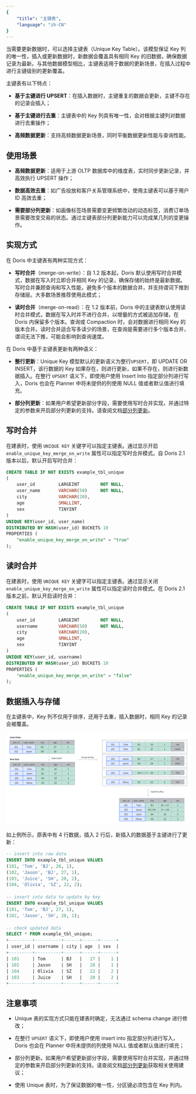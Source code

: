 ```yaml
---
{
    "title": "主键表",
    "language": "zh-CN"
}
---
```


当需要更新数据时，可以选择主键表（Unique Key Table）。该模型保证 Key 列的唯一性，插入或更新数据时，新数据会覆盖具有相同 Key 的旧数据，确保数据记录为最新。与其他数据模型相比，主键表适用于数据的更新场景，在插入过程中进行主键级别的更新覆盖。

主键表有以下特点：

* **基于主键进行 UPSERT**：在插入数据时，主键重复的数据会更新，主键不存在的记录会插入；

* **基于主键进行去重**：主键表中的 Key 列具有唯一性，会对根据主键列对数据进行去重操作；

* **高频数据更新**：支持高频数据更新场景，同时平衡数据更新性能与查询性能。

## 使用场景

* **高频数据更新**：适用于上游 OLTP 数据库中的维度表，实时同步更新记录，并高效执行 UPSERT 操作；

* **数据高效去重**：如广告投放和客户关系管理系统中，使用主键表可以基于用户 ID 高效去重；

* **需要部分列更新**：如画像标签场景需要变更频繁改动的动态标签，消费订单场景需要改变交易的状态。通过主键表部分列更新能力可以完成某几列的变更操作。

## 实现方式

在 Doris 中主键表有两种实现方式：

* **写时合并**（merge-on-write）：自 1.2 版本起，Doris 默认使用写时合并模式，数据在写入时立即合并相同 Key 的记录，确保存储的始终是最新数据。写时合并兼顾查询和写入性能，避免多个版本的数据合并，并支持谓词下推到存储层。大多数场景推荐使用此模式；

* **读时合并**（merge-on-read）：在 1.2 版本前，Doris 中的主键表默认使用读时合并模式，数据在写入时并不进行合并，以增量的方式被追加存储，在 Doris 内保留多个版本。查询或 Compaction 时，会对数据进行相同 Key 的版本合并。读时合并适合写多读少的场景，在查询是需要进行多个版本合并，谓词无法下推，可能会影响到查询速度。

在 Doris 中基于主键表更新有两种语义：

* **整行更新**：Unique Key 模型默认的更新语义为整行`UPSERT`，即 UPDATE OR INSERT，该行数据的 Key 如果存在，则进行更新，如果不存在，则进行新数据插入。在整行 `UPSERT` 语义下，即使用户使用 Insert Into 指定部分列进行写入，Doris 也会在 Planner 中将未提供的列使用 NULL 值或者默认值进行填充。

* **部分列更新**：如果用户希望更新部分字段，需要使用写时合并实现，并通过特定的参数来开启部分列更新的支持。请查阅文档[部分列更新](../../data-operate/update/update-of-unique-model)。

## 写时合并

在建表时，使用 `UNIQUE KEY` 关键字可以指定主键表。通过显示开启 `enable_unique_key_merge_on_write` 属性可以指定写时合并模式。自 Doris 2.1 版本以后，默认开启写时合并：

```sql
CREATE TABLE IF NOT EXISTS example_tbl_unique
(
    user_id         LARGEINT        NOT NULL,
    user_name       VARCHAR(50)     NOT NULL,
    city            VARCHAR(20),
    age             SMALLINT,
    sex             TINYINT
)
UNIQUE KEY(user_id, user_name)
DISTRIBUTED BY HASH(user_id) BUCKETS 10
PROPERTIES (
    "enable_unique_key_merge_on_write" = "true"
);
```

## 读时合并

在建表时，使用 `UNIQUE KEY` 关键字可以指定主键表。通过显示关闭 `enable_unique_key_merge_on_write` 属性可以指定读时合并模式。在 Doris 2.1 版本之前，默认开启读时合并：

```sql
CREATE TABLE IF NOT EXISTS example_tbl_unique
(
    user_id         LARGEINT        NOT NULL,
    username        VARCHAR(50)     NOT NULL,
    city            VARCHAR(20),
    age             SMALLINT,
    sex             TINYINT
)
UNIQUE KEY(user_id, username)
DISTRIBUTED BY HASH(user_id) BUCKETS 10
PROPERTIES (
    "enable_unique_key_merge_on_write" = "false"
);
```

## 数据插入与存储

在主键表中，Key 列不仅用于排序，还用于去重，插入数据时，相同 Key 的记录会被覆盖。

![unique-key-model-insert](/images/table-desigin/unique-key-model-insert.png)

如上例所示，原表中有 4 行数据，插入 2 行后，新插入的数据基于主键进行了更新：

```sql
-- insert into raw data
INSERT INTO example_tbl_unique VALUES
(101, 'Tom', 'BJ', 26, 1),
(102, 'Jason', 'BJ', 27, 1),
(103, 'Juice', 'SH', 20, 2),
(104, 'Olivia', 'SZ', 22, 2);

-- insert into data to update by key
INSERT INTO example_tbl_unique VALUES
(101, 'Tom', 'BJ', 27, 1),
(102, 'Jason', 'SH', 28, 1);

-- check updated data
SELECT * FROM example_tbl_unique;
+---------+----------+------+------+------+
| user_id | username | city | age  | sex  |
+---------+----------+------+------+------+
| 101     | Tom      | BJ   |   27 |    1 |
| 102     | Jason    | SH   |   28 |    1 |
| 104     | Olivia   | SZ   |   22 |    2 |
| 103     | Juice    | SH   |   20 |    2 |
+---------+----------+------+------+------+
```

## 注意事项

* Unique 表的实现方式只能在建表时确定，无法通过 schema change 进行修改；

* 在整行 `UPSERT` 语义下，即使用户使用 insert into 指定部分列进行写入，Doris 也会在 Planner 中将未提供的列使用 NULL 值或者默认值进行填充；

* 部分列更新。如果用户希望更新部分字段，需要使用写时合并实现，并通过特定的参数来开启部分列更新的支持。请查阅文档[部分列更新](../../data-operate/update/update-of-unique-model)获取相关使用建议；

* 使用 Unique 表时，为了保证数据的唯一性，分区键必须包含在 Key 列内。
